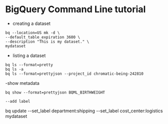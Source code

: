 # BigQuery Command Line tutorial
- creating a dataset
```
bq --location=US mk -d \
--default_table_expiration 3600 \
--description "This is my dataset." \
mydataset
```
- listing a dataset
```
bq ls --format=pretty
bq ls -a
bq ls --format=prettyjson --project_id chromatic-being-242810
```
-show metadata
```
bq show --format=prettyjson BQML_BIRTHWEIGHT

--add label
```
bq update --set_label department:shipping --set_label cost_center:logistics mydataset
```
